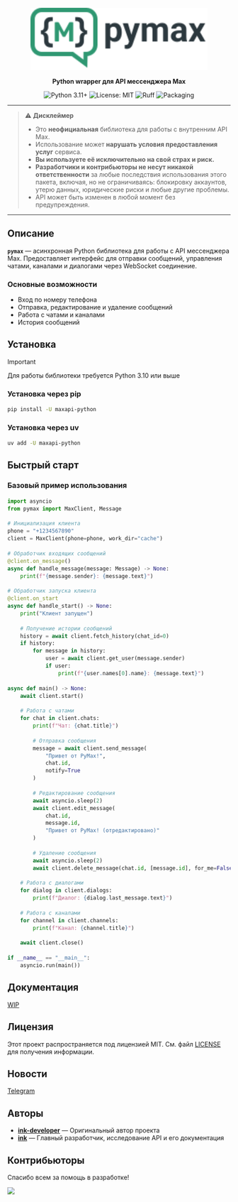 <p align="center">
    <img src="assets/logo.svg" alt="PyMax" width="400">
</p>

<p align="center">
    <strong>Python wrapper для API мессенджера Max</strong>
</p>

<p align="center">
    <img src="https://img.shields.io/badge/python-3.10+-3776AB.svg" alt="Python 3.11+">
    <img src="https://img.shields.io/badge/License-MIT-2f9872.svg" alt="License: MIT">
    <img src="https://img.shields.io/endpoint?url=https://raw.githubusercontent.com/astral-sh/ruff/main/assets/badge/v2.json" alt="Ruff">
    <img src="https://img.shields.io/badge/packaging-uv-D7FF64.svg" alt="Packaging">
</p>

---
> ⚠️ **Дисклеймер**
>
> *   Это **неофициальная** библиотека для работы с внутренним API Max.
> *   Использование может **нарушать условия предоставления услуг** сервиса.
> *   **Вы используете её исключительно на свой страх и риск.**
> *   **Разработчики и контрибьюторы не несут никакой ответственности** за любые последствия использования этого пакета, включая, но не ограничиваясь: блокировку аккаунтов, утерю данных, юридические риски и любые другие проблемы.
> *   API может быть изменен в любой момент без предупреждения.
---

## Описание

**`pymax`** — асинхронная Python библиотека для работы с API мессенджера Max. Предоставляет интерфейс для отправки сообщений, управления чатами, каналами и диалогами через WebSocket соединение.

### Основные возможности

- Вход по номеру телефона
- Отправка, редактирование и удаление сообщений
- Работа с чатами и каналами
- История сообщений

## Установка

> [!IMPORTANT]
> Для работы библиотеки требуется Python 3.10 или выше

### Установка через pip

```bash
pip install -U maxapi-python
```

### Установка через uv

```bash
uv add -U maxapi-python
```

## Быстрый старт

### Базовый пример использования

```python
import asyncio
from pymax import MaxClient, Message

# Инициализация клиента
phone = "+1234567890"
client = MaxClient(phone=phone, work_dir="cache")

# Обработчик входящих сообщений
@client.on_message()
async def handle_message(message: Message) -> None:
    print(f"{message.sender}: {message.text}")

# Обработчик запуска клиента
@client.on_start
async def handle_start() -> None:
    print("Клиент запущен")

    # Получение истории сообщений
    history = await client.fetch_history(chat_id=0)
    if history:
        for message in history:
            user = await client.get_user(message.sender)
            if user:
                print(f"{user.names[0].name}: {message.text}")

async def main() -> None:
    await client.start()

    # Работа с чатами
    for chat in client.chats:
        print(f"Чат: {chat.title}")

        # Отправка сообщения
        message = await client.send_message(
            "Привет от PyMax!",
            chat.id,
            notify=True
        )

        # Редактирование сообщения
        await asyncio.sleep(2)
        await client.edit_message(
            chat.id,
            message.id,
            "Привет от PyMax! (отредактировано)"
        )

        # Удаление сообщения
        await asyncio.sleep(2)
        await client.delete_message(chat.id, [message.id], for_me=False)

    # Работа с диалогами
    for dialog in client.dialogs:
        print(f"Диалог: {dialog.last_message.text}")

    # Работа с каналами
    for channel in client.channels:
        print(f"Канал: {channel.title}")

    await client.close()

if __name__ == "__main__":
    asyncio.run(main())
```

## Документация

[WIP](https://ink-developer.github.io/)

## Лицензия

Этот проект распространяется под лицензией MIT. См. файл [LICENSE](LICENSE) для получения информации.

## Новости

[Telegram](https://t.me/pymax_news)

## Авторы

- **[ink-developer](https://github.com/ink-developer)** — Оригинальный автор проекта
- **[ink](https://github.com/ink-developer)** — Главный разработчик, исследование API и его документация

## Контрибьюторы

Спасибо всем за помощь в разработке!

<a href="https://github.com/ink-developer/PyMax/graphs/contributors">
  <img src="https://contrib.rocks/image?repo=ink-developer/PyMax" />
</a>
